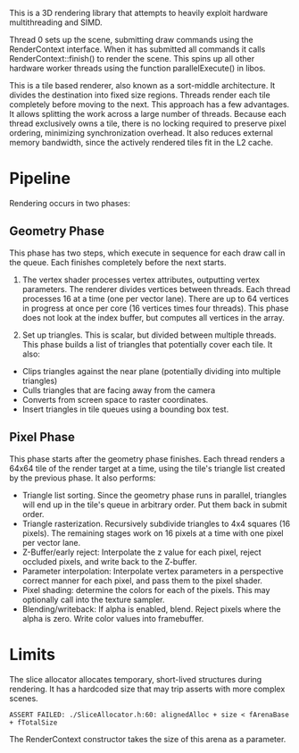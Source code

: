 This is a 3D rendering library that attempts to heavily exploit hardware 
multithreading and SIMD. 

Thread 0 sets up the scene, submitting draw commands using the RenderContext 
interface. When it has submitted all commands it calls RenderContext::finish() 
to render the scene. This spins up all other hardware worker threads using the 
function parallelExecute() in libos.

This is a tile based renderer, also known as a sort-middle architecture.  It 
divides the destination into fixed size regions. Threads render each tile 
completely before moving to the next.  This approach has a few advantages. It 
allows splitting the work across a large number of threads. Because each 
thread exclusively owns a tile, there is no locking required to preserve pixel 
ordering, minimizing synchronization overhead. It also reduces external memory 
bandwidth, since the actively rendered tiles fit in the L2 cache.

# Pipeline

Rendering occurs in two phases:

## Geometry Phase
This phase has two steps, which execute in sequence for each draw call in the 
queue. Each finishes completely before the next starts.

1. The vertex shader processes vertex attributes, outputting 
vertex parameters.  The renderer divides vertices between threads. Each thread 
processes 16 at a time (one per vector lane). There are up to 64 vertices in 
progress at once per core (16 vertices times four threads). This phase does 
not look at the index buffer, but computes all vertices in the array.

2. Set up triangles.  This is scalar, but divided between multiple threads. 
This phase builds a list of triangles that potentially cover each tile. It 
also:

 - Clips triangles against the near plane (potentially dividing into multiple 
   triangles)
 - Culls triangles that are facing away from the camera
 - Converts from screen space to raster coordinates. 
 - Insert triangles in tile queues using a bounding box test.

## Pixel Phase
This phase starts after the geometry phase finishes. Each thread 
renders a 64x64 tile of the render target at a time, using the tile's triangle 
list created by the previous phase. It also performs:

- Triangle list sorting. Since the geometry phase runs in parallel, triangles 
  will end up in the tile's queue in arbitrary order. Put them back in submit 
  order.
- Triangle rasterization. Recursively subdivide triangles to 4x4 squares 
  (16 pixels). The remaining stages work on 16 pixels at a time with one pixel 
  per vector lane.
- Z-Buffer/early reject: Interpolate the z value for each pixel, reject occluded 
  pixels, and write back to the Z-buffer.
- Parameter interpolation: Interpolate vertex parameters in a perspective correct 
  manner for each pixel, and pass them to the pixel shader.
- Pixel shading: determine the colors for each of the pixels. This may
  optionally call into the texture sampler.
- Blending/writeback: If alpha is enabled, blend. Reject pixels where the 
  alpha is zero. Write color values into framebuffer.
  
# Limits

The slice allocator allocates temporary, short-lived structures during rendering.
It has a hardcoded size that may trip asserts with more complex scenes.

    ASSERT FAILED: ./SliceAllocator.h:60: alignedAlloc + size < fArenaBase + fTotalSize

The RenderContext constructor takes the size of this arena as a parameter.